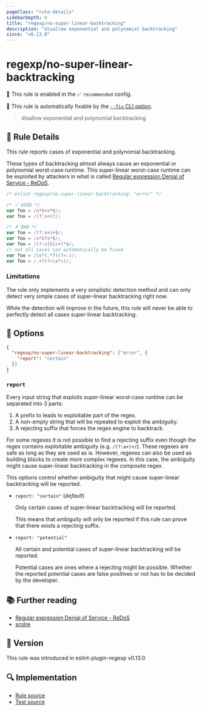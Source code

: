 ```yaml
---
pageClass: "rule-details"
sidebarDepth: 0
title: "regexp/no-super-linear-backtracking"
description: "disallow exponential and polynomial backtracking"
since: "v0.13.0"
---
```

# regexp/no-super-linear-backtracking

💼 This rule is enabled in the ✅ `recommended` config.

🔧 This rule is automatically fixable by the [`--fix` CLI option](https://eslint.org/docs/latest/user-guide/command-line-interface#--fix).

<!-- end auto-generated rule header -->

> disallow exponential and polynomial backtracking

## :book: Rule Details

This rule reports cases of exponential and polynomial backtracking.

These types of backtracking almost always cause an exponential or polynomial worst-case runtime. This super-linear worst-case runtime can be exploited by attackers in what is called [Regular expression Denial of Service - ReDoS][1].

<eslint-code-block fix>

```js
/* eslint regexp/no-super-linear-backtracking: "error" */

/* ✓ GOOD */
var foo = /a*b+a*$/;
var foo = /(?:a+)?/;

/* ✗ BAD */
var foo = /(?:a+)+$/;
var foo = /a*b?a*$/;
var foo = /(?:a|b|c+)*$/;
// not all cases can automatically be fixed
var foo = /\s*(.*?)(?=:)/;
var foo = /.+?(?=\s*=)/;
```

</eslint-code-block>

### Limitations

The rule only implements a very simplistic detection method and can only detect very simple cases of super-linear backtracking right now.

While the detection will improve in the future, this rule will never be able to perfectly detect all cases super-linear backtracking.

## :wrench: Options

```json
{
  "regexp/no-super-linear-backtracking": ["error", {
    "report": "certain"
  }]
}
```

### `report`

Every input string that exploits super-linear worst-case runtime can be separated into 3 parts:

1. A prefix to leads to exploitable part of the regex.
2. A non-empty string that will be repeated to exploit the ambiguity.
3. A rejecting suffix that forces the regex engine to backtrack.

For some regexes it is not possible to find a rejecting suffix even though the regex contains exploitable ambiguity (e.g. `/(?:a+)+/`). These regexes are safe as long as they are used as is. However, regexes can also be used as building blocks to create more complex regexes. In this case, the ambiguity might cause super-linear backtracking in the composite regex.

This options control whether ambiguity that might cause super-linear backtracking will be reported.

- `report: "certain"`  (_default_)

  Only certain cases of super-linear backtracking will be reported.

  This means that ambiguity will only be reported if this rule can prove that there exists a rejecting suffix.

- `report: "potential"`

  All certain and potential cases of super-linear backtracking will be reported.

  Potential cases are ones where a rejecting might be possible. Whether the reported potential cases are false positives or not has to be decided by the developer.

## :books: Further reading

- [Regular expression Denial of Service - ReDoS][1]
- [scslre]

[1]: https://owasp.org/www-community/attacks/Regular_expression_Denial_of_Service_-_ReDoS
[scslre]: https://github.com/RunDevelopment/scslre

## :rocket: Version

This rule was introduced in eslint-plugin-regexp v0.13.0

## :mag: Implementation

- [Rule source](https://github.com/ota-meshi/eslint-plugin-regexp/blob/master/lib/rules/no-super-linear-backtracking.ts)
- [Test source](https://github.com/ota-meshi/eslint-plugin-regexp/blob/master/tests/lib/rules/no-super-linear-backtracking.ts)
